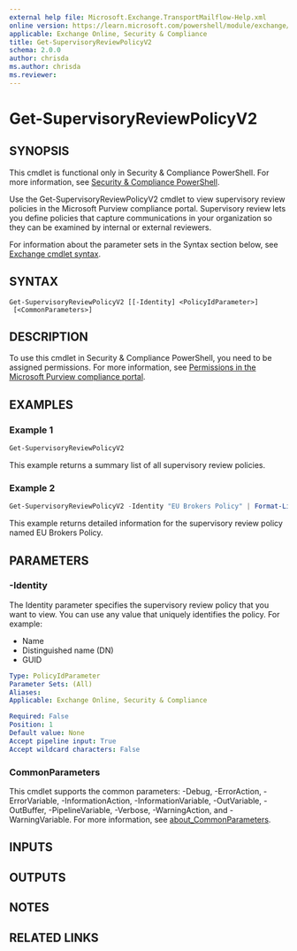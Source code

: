 ```yaml
---
external help file: Microsoft.Exchange.TransportMailflow-Help.xml
online version: https://learn.microsoft.com/powershell/module/exchange/get-supervisoryreviewpolicyv2
applicable: Exchange Online, Security & Compliance
title: Get-SupervisoryReviewPolicyV2
schema: 2.0.0
author: chrisda
ms.author: chrisda
ms.reviewer:
---
```


# Get-SupervisoryReviewPolicyV2

## SYNOPSIS
This cmdlet is functional only in Security & Compliance PowerShell. For more information, see [Security & Compliance PowerShell](https://learn.microsoft.com/powershell/exchange/scc-powershell).

Use the Get-SupervisoryReviewPolicyV2 cmdlet to view supervisory review policies in the Microsoft Purview compliance portal. Supervisory review lets you define policies that capture communications in your organization so they can be examined by internal or external reviewers.

For information about the parameter sets in the Syntax section below, see [Exchange cmdlet syntax](https://learn.microsoft.com/powershell/exchange/exchange-cmdlet-syntax).

## SYNTAX

```
Get-SupervisoryReviewPolicyV2 [[-Identity] <PolicyIdParameter>]
 [<CommonParameters>]
```

## DESCRIPTION
To use this cmdlet in Security & Compliance PowerShell, you need to be assigned permissions. For more information, see [Permissions in the Microsoft Purview compliance portal](https://learn.microsoft.com/purview/microsoft-365-compliance-center-permissions).

## EXAMPLES

### Example 1
```powershell
Get-SupervisoryReviewPolicyV2
```

This example returns a summary list of all supervisory review policies.

### Example 2
```powershell
Get-SupervisoryReviewPolicyV2 -Identity "EU Brokers Policy" | Format-List
```

This example returns detailed information for the supervisory review policy named EU Brokers Policy.

## PARAMETERS

### -Identity
The Identity parameter specifies the supervisory review policy that you want to view. You can use any value that uniquely identifies the policy. For example:

- Name
- Distinguished name (DN)
- GUID

```yaml
Type: PolicyIdParameter
Parameter Sets: (All)
Aliases:
Applicable: Exchange Online, Security & Compliance

Required: False
Position: 1
Default value: None
Accept pipeline input: True
Accept wildcard characters: False
```

### CommonParameters
This cmdlet supports the common parameters: -Debug, -ErrorAction, -ErrorVariable, -InformationAction, -InformationVariable, -OutVariable, -OutBuffer, -PipelineVariable, -Verbose, -WarningAction, and -WarningVariable. For more information, see [about_CommonParameters](https://go.microsoft.com/fwlink/p/?LinkID=113216).

## INPUTS

## OUTPUTS

## NOTES

## RELATED LINKS
